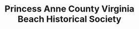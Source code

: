 ---
layout: repo
title: "Princess Anne County Virginia Beach Historical Society"
id: 16758
permalink: repos/16758/
---